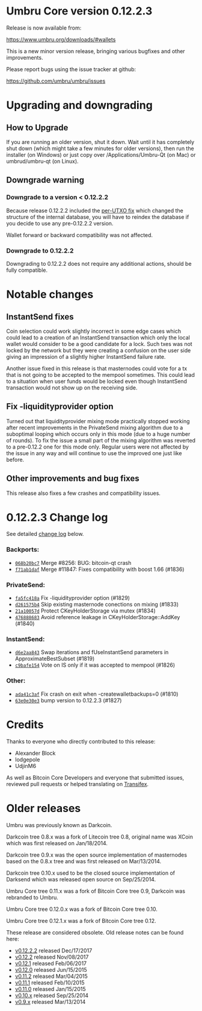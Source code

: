 Umbru Core version 0.12.2.3
==========================

Release is now available from:

  <https://www.umbru.org/downloads/#wallets>

This is a new minor version release, bringing various bugfixes and other
improvements.

Please report bugs using the issue tracker at github:

  <https://github.com/umbru/umbru/issues>


Upgrading and downgrading
=========================

How to Upgrade
--------------

If you are running an older version, shut it down. Wait until it has completely
shut down (which might take a few minutes for older versions), then run the
installer (on Windows) or just copy over /Applications/Umbru-Qt (on Mac) or
umbrud/umbru-qt (on Linux).

Downgrade warning
-----------------

### Downgrade to a version < 0.12.2.2

Because release 0.12.2.2 included the [per-UTXO fix](release-notes/umbru/release-notes-0.12.2.2.md#per-utxo-fix)
which changed the structure of the internal database, you will have to reindex
the database if you decide to use any pre-0.12.2.2 version.

Wallet forward or backward compatibility was not affected.

### Downgrade to 0.12.2.2

Downgrading to 0.12.2.2 does not require any additional actions, should be
fully compatible.

Notable changes
===============

InstantSend fixes
-----------------

Coin selection could work slightly incorrect in some edge cases which could
lead to a creation of an InstantSend transaction which only the local wallet
would consider to be a good candidate for a lock. Such txes was not locked by
the network but they were creating a confusion on the user side giving an
impression of a slightly higher InstantSend failure rate.

Another issue fixed in this release is that masternodes could vote for a tx
that is not going to be accepted to the mempool sometimes. This could lead to
a situation when user funds would be locked even though InstantSend transaction
would not show up on the receiving side.

Fix -liquidityprovider option
-----------------------------

Turned out that liquidityprovider mixing mode practically stopped working after
recent improvements in the PrivateSend mixing algorithm due to a suboptimal
looping which occurs only in this mode (due to a huge number of rounds). To fix
the issue a small part of the mixing algorithm was reverted to a pre-0.12.2 one
for this mode only. Regular users were not affected by the issue in any way and
will continue to use the improved one just like before.

Other improvements and bug fixes
--------------------------------

This release also fixes a few crashes and compatibility issues.


0.12.2.3 Change log
===================

See detailed [change log](https://github.com/umbru/umbru/compare/v0.12.2.2...umbru:v0.12.2.3) below.

### Backports:
- [`068b20bc7`](https://github.com/umbru/umbru/commit/068b20bc7) Merge #8256: BUG: bitcoin-qt crash
- [`f71ab1daf`](https://github.com/umbru/umbru/commit/f71ab1daf) Merge #11847: Fixes compatibility with boost 1.66 (#1836)

### PrivateSend:
- [`fa5fc418a`](https://github.com/umbru/umbru/commit/fa5fc418a) Fix -liquidityprovider option (#1829)
- [`d261575b4`](https://github.com/umbru/umbru/commit/d261575b4) Skip existing masternode conections on mixing (#1833)
- [`21a10057d`](https://github.com/umbru/umbru/commit/21a10057d) Protect CKeyHolderStorage via mutex (#1834)
- [`476888683`](https://github.com/umbru/umbru/commit/476888683) Avoid reference leakage in CKeyHolderStorage::AddKey (#1840)

### InstantSend:
- [`d6e2aa843`](https://github.com/umbru/umbru/commit/d6e2aa843) Swap iterations and fUseInstantSend parameters in ApproximateBestSubset (#1819)
- [`c9bafe154`](https://github.com/umbru/umbru/commit/c9bafe154) Vote on IS only if it was accepted to mempool (#1826)

### Other:
- [`ada41c3af`](https://github.com/umbru/umbru/commit/ada41c3af) Fix crash on exit when -createwalletbackups=0 (#1810)
- [`63e0e30e3`](https://github.com/umbru/umbru/commit/63e0e30e3) bump version to 0.12.2.3 (#1827)

Credits
=======

Thanks to everyone who directly contributed to this release:

- Alexander Block
- lodgepole
- UdjinM6

As well as Bitcoin Core Developers and everyone that submitted issues,
reviewed pull requests or helped translating on
[Transifex](https://www.transifex.com/projects/p/umbru/).


Older releases
==============

Umbru was previously known as Darkcoin.

Darkcoin tree 0.8.x was a fork of Litecoin tree 0.8, original name was XCoin
which was first released on Jan/18/2014.

Darkcoin tree 0.9.x was the open source implementation of masternodes based on
the 0.8.x tree and was first released on Mar/13/2014.

Darkcoin tree 0.10.x used to be the closed source implementation of Darksend
which was released open source on Sep/25/2014.

Umbru Core tree 0.11.x was a fork of Bitcoin Core tree 0.9,
Darkcoin was rebranded to Umbru.

Umbru Core tree 0.12.0.x was a fork of Bitcoin Core tree 0.10.

Umbru Core tree 0.12.1.x was a fork of Bitcoin Core tree 0.12.

These release are considered obsolete. Old release notes can be found here:

- [v0.12.2.2](release-notes/umbru/release-notes-0.12.2.2.md) released Dec/17/2017
- [v0.12.2](release-notes/umbru/release-notes-0.12.2.md) released Nov/08/2017
- [v0.12.1](release-notes/umbru/release-notes-0.12.1.md) released Feb/06/2017
- [v0.12.0](release-notes/umbru/release-notes-0.12.0.md) released Jun/15/2015
- [v0.11.2](release-notes/umbru/release-notes-0.11.2.md) released Mar/04/2015
- [v0.11.1](release-notes/umbru/release-notes-0.11.1.md) released Feb/10/2015
- [v0.11.0](release-notes/umbru/release-notes-0.11.0.md) released Jan/15/2015
- [v0.10.x](release-notes/umbru/release-notes-0.10.0.md) released Sep/25/2014
- [v0.9.x](release-notes/umbru/release-notes-0.9.0.md) released Mar/13/2014

